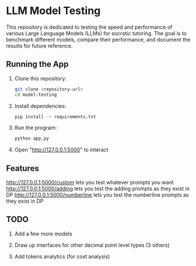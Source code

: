 # LLM Model Testing

This repository is dedicated to testing the speed and performance of various Large Language Models (LLMs) for socratic tutoring. The goal is to benchmark different models, compare their performance, and document the results for future reference.

## Running the App

1. Clone this repository:
    ```bash
    git clone <repository-url>
    cd model-testing
    ```

2. Install dependencies:
    ```bash
    pip install -r requirements.txt
    ```

3. Run the program:
    ```bash
    python app.py
    ```

4. Open "http://127.0.0.1:5000" to interact

## Features
http://127.0.0.1:5000/custom lets you test whatever prompts you want
http://127.0.0.1:5000/adding lets you test the adding prompts as they exist in DP
http://127.0.0.1:5000/numberline lets you test the numberline prompts as they exist in DP


## TODO

1. Add a few more models

2. Draw up interfaces for other decimal point level types (3 others)

3. Add tokens analytics (for cost analysis)
